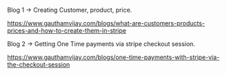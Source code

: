 
Blog 1 -> Creating Customer, product, price.

https://www.gauthamvijay.com/blogs/what-are-customers-products-prices-and-how-to-create-them-in-stripe

Blog 2 -> Getting One Time payments via stripe checkout session.

https://www.gauthamvijay.com/blogs/one-time-payments-with-stripe-via-the-checkout-session


